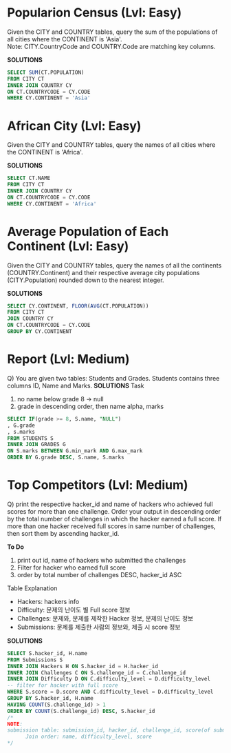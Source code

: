 # Popularion Census (Lvl: Easy)
Given the CITY and COUNTRY tables, query the sum of the populations of all cities where the CONTINENT is 'Asia'.  
Note: CITY.CountryCode and COUNTRY.Code are matching key columns.  

**SOLUTIONS**
```sql
SELECT SUM(CT.POPULATION)
FROM CITY CT
INNER JOIN COUNTRY CY
ON CT.COUNTRYCODE = CY.CODE
WHERE CY.CONTINENT = 'Asia'
```

# African City (Lvl: Easy)
Given the CITY and COUNTRY tables, query the names of all cities where the CONTINENT is 'Africa'.

**SOLUTIONS**
```sql
SELECT CT.NAME
FROM CITY CT
INNER JOIN COUNTRY CY
ON CT.COUNTRYCODE = CY.CODE
WHERE CY.CONTINENT = 'Africa'
```

# Average Population of Each Continent (Lvl: Easy)
Given the CITY and COUNTRY tables, query the names of all the continents (COUNTRY.Continent) and their respective average city populations (CITY.Population) rounded down to the nearest integer.

**SOLUTIONS**
```sql
SELECT CY.CONTINENT, FLOOR(AVG(CT.POPULATION))
FROM CITY CT
JOIN COUNTRY CY
ON CT.COUNTRYCODE = CY.CODE
GROUP BY CY.CONTINENT
```

# Report (Lvl: Medium)
Q) You are given two tables: Students and Grades. Students contains three columns ID, Name and Marks.
**SOLUTIONS**
Task
1) no name below grade 8 -> null
2) grade in descending order, then name alpha, marks
```sql
SELECT IF(grade >= 8, S.name, "NULL")
, G.grade
, s.marks
FROM STUDENTS S
INNER JOIN GRADES G
ON S.marks BETWEEN G.min_mark AND G.max_mark
ORDER BY G.grade DESC, S.name, S.marks
```

# Top Competitors (Lvl: Medium)
Q) print the respective hacker_id and name of hackers who achieved full scores for more than one challenge. Order your output in descending order by the total number of challenges in which the hacker earned a full score. If more than one hacker received full scores in same number of challenges, then sort them by ascending hacker_id.

**To Do**
1. print out id, name of hackers who submitted the challenges
2. Filter for hacker who earned full score
3. order by total number of challenges DESC, hacker_id ASC

Table Explanation
* Hackers: hackers info
* Difficulty: 문제의 난이도 별 Full score 정보
* Challenges: 문제와, 문제를 제작한 Hacker 정보, 문제의 난이도 정보
* Submissions: 문제를 제출한 사람의 정보와, 제출 시 score 정보

**SOLUTIONS**
```sql
SELECT S.hacker_id, H.name
FROM Submissions S
INNER JOIN Hackers H ON S.hacker_id = H.hacker_id 
INNER JOIN Challenges C ON S.challenge_id = C.challenge_id
INNER JOIN Difficulty D ON C.difficulty_level = D.difficulty_level
-- filter for hacker with full score
WHERE S.score = D.score AND C.difficulty_level = D.difficulty_level
GROUP BY S.hacker_id, H.name
HAVING COUNT(S.challenge_id) > 1
ORDER BY COUNT(S.challenge_id) DESC, S.hacker_id 
/*
NOTE:
submission table: submission_id, hacker_id, challenge_id, score(of submission)
      Join order: name, difficulty_level, score
*/
```

